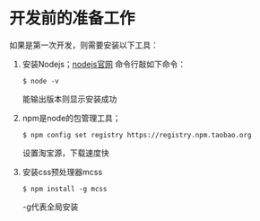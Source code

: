 # 开发前的准备工作

如果是第一次开发，则需要安装以下工具：

1. 安装Nodejs；[nodejs官网](https://nodejs.org/en/)
	命令行敲如下命令：

	`$ node -v` 

	能输出版本则显示安装成功

2. npm是node的包管理工具；

	`$ npm config set registry https://registry.npm.taobao.org`

	设置淘宝源，下载速度快

3. 安装css预处理器mcss

	`$ npm install -g mcss`
	
	-g代表全局安装
